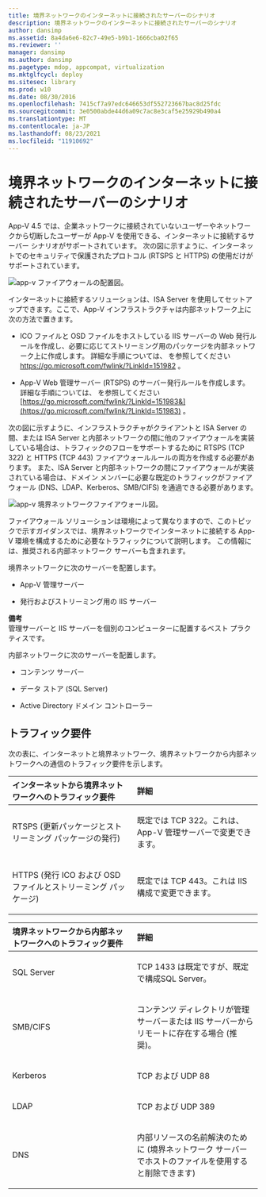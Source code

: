 ```yaml
---
title: 境界ネットワークのインターネットに接続されたサーバーのシナリオ
description: 境界ネットワークのインターネットに接続されたサーバーのシナリオ
author: dansimp
ms.assetid: 8a4da6e6-82c7-49e5-b9b1-1666cba02f65
ms.reviewer: ''
manager: dansimp
ms.author: dansimp
ms.pagetype: mdop, appcompat, virtualization
ms.mktglfcycl: deploy
ms.sitesec: library
ms.prod: w10
ms.date: 08/30/2016
ms.openlocfilehash: 7415cf7a97edc646653df552723667bac8d25fdc
ms.sourcegitcommit: 3e0500abde44d6a09c7ac8e3caf5e25929b490a4
ms.translationtype: MT
ms.contentlocale: ja-JP
ms.lasthandoff: 08/23/2021
ms.locfileid: "11910692"
---
```

# <a name="internet-facing-server-scenarios-for-perimeter-networks"></a>境界ネットワークのインターネットに接続されたサーバーのシナリオ


App-V 4.5 では、企業ネットワークに接続されていないユーザーやネットワークから切断したユーザーが App-V を使用できる、インターネットに接続するサーバー シナリオがサポートされています。 次の図に示すように、インターネットでのセキュリティで保護されたプロトコル (RTSPS と HTTPS) の使用だけがサポートされています。

![app-v ファイアウォールの配置図。](images/appvfirewalls.gif)

インターネットに接続するソリューションは、ISA Server を使用してセットアップできます。ここで、App-V インフラストラクチャは内部ネットワーク上に次の方法で置きます。

-   ICO ファイルと OSD ファイルをホストしている IIS サーバーの Web 発行ルールを作成し、必要に応じてストリーミング用のパッケージを内部ネットワーク上に作成します。 詳細な手順については、 を参照してください <https://go.microsoft.com/fwlink/?LinkId=151982> 。

-   App-V Web 管理サーバー (RTSPS) のサーバー発行ルールを作成します。 詳細な手順については、 を参照してください [https://go.microsoft.com/fwlink/?LinkId=151983&](https://go.microsoft.com/fwlink/?LinkId=151983) 。

次の図に示すように、インフラストラクチャがクライアントと ISA Server の間、または ISA Server と内部ネットワークの間に他のファイアウォールを実装している場合は、トラフィックのフローをサポートするために RTSPS (TCP 322) と HTTPS (TCP 443) ファイアウォールルールの両方を作成する必要があります。 また、ISA Server と内部ネットワークの間にファイアウォールが実装されている場合は、ドメイン メンバーに必要な既定のトラフィックがファイアウォール (DNS、LDAP、Kerberos、SMB/CIFS) を通過できる必要があります。

![app-v 境界ネットワークファイアウォール図。](images/appvperimeternetworkfirewall.gif)

ファイアウォール ソリューションは環境によって異なりますので、このトピックで示すガイダンスでは、境界ネットワークでインターネットに接続する App-V 環境を構成するために必要なトラフィックについて説明します。 この情報には、推奨される内部ネットワーク サーバーも含まれます。

境界ネットワークに次のサーバーを配置します。

-   App-V 管理サーバー

-   発行およびストリーミング用の IIS サーバー

**備考**  
管理サーバーと IIS サーバーを個別のコンピューターに配置するベスト プラクティスです。

 

内部ネットワークに次のサーバーを配置します。

-   コンテンツ サーバー

-   データ ストア (SQL Server)

-   Active Directory ドメイン コントローラー

## <a name="traffic-requirements"></a>トラフィック要件


次の表に、インターネットと境界ネットワーク、境界ネットワークから内部ネットワークへの通信のトラフィック要件を示します。

<table>
<colgroup>
<col width="50%" />
<col width="50%" />
</colgroup>
<thead>
<tr class="header">
<th align="left">インターネットから境界ネットワークへのトラフィック要件</th>
<th align="left">詳細</th>
</tr>
</thead>
<tbody>
<tr class="odd">
<td align="left"><p>RTSPS (更新パッケージとストリーミング パッケージの発行)</p></td>
<td align="left"><p>既定では TCP 322。これは、App-V 管理サーバーで変更できます。</p></td>
</tr>
<tr class="even">
<td align="left"><p>HTTPS (発行 ICO および OSD ファイルとストリーミング パッケージ)</p></td>
<td align="left"><p>既定では TCP 443。これは IIS 構成で変更できます。</p></td>
</tr>
</tbody>
</table>

 

<table>
<colgroup>
<col width="50%" />
<col width="50%" />
</colgroup>
<thead>
<tr class="header">
<th align="left">境界ネットワークから内部ネットワークへのトラフィック要件</th>
<th align="left">詳細</th>
</tr>
</thead>
<tbody>
<tr class="odd">
<td align="left"><p>SQL Server</p></td>
<td align="left"><p>TCP 1433 は既定ですが、既定で構成SQL Server。</p></td>
</tr>
<tr class="even">
<td align="left"><p>SMB/CIFS</p></td>
<td align="left"><p>コンテンツ ディレクトリが管理サーバーまたは IIS サーバーからリモートに存在する場合 (推奨)。</p></td>
</tr>
<tr class="odd">
<td align="left"><p>Kerberos</p></td>
<td align="left"><p>TCP および UDP 88</p></td>
</tr>
<tr class="even">
<td align="left"><p>LDAP</p></td>
<td align="left"><p>TCP および UDP 389</p></td>
</tr>
<tr class="odd">
<td align="left"><p>DNS</p></td>
<td align="left"><p>内部リソースの名前解決のために (境界ネットワーク サーバーでホストのファイルを使用すると削除できます)</p></td>
</tr>
</tbody>
</table>

 

 

 






